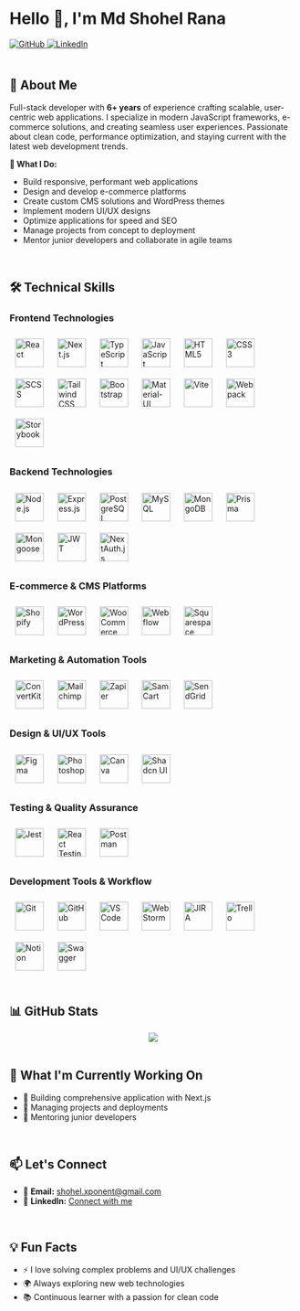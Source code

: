 # Hello 👋, I'm Md Shohel Rana

<div align="left">
  <a href="https://github.com/shohel-github" target="_blank">
    <img src="https://img.shields.io/badge/github-%2324292e.svg?&style=for-the-badge&logo=github&logoColor=white" alt="GitHub" style="margin-bottom: 5px;" />
  </a>
  <a href="https://www.linkedin.com/in/soheldevian/" target="_blank">
    <img src="https://img.shields.io/badge/linkedin-%231E77B5.svg?&style=for-the-badge&logo=linkedin&logoColor=white" alt="LinkedIn" style="margin-bottom: 5px;" />
  </a>
</div>

<br/>

## 🚀 About Me

Full-stack developer with **6+ years** of experience crafting scalable, user-centric web applications. I specialize in modern JavaScript frameworks, e-commerce solutions, and creating seamless user experiences. Passionate about clean code, performance optimization, and staying current with the latest web development trends.

**🎯 What I Do:**
- Build responsive, performant web applications
- Design and develop e-commerce platforms
- Create custom CMS solutions and WordPress themes
- Implement modern UI/UX designs
- Optimize applications for speed and SEO
- Manage projects from concept to deployment
- Mentor junior developers and collaborate in agile teams

<br/>

## 🛠️ Technical Skills

### Frontend Technologies
<div align="left">
  <a href="https://reactjs.org/" target="_blank"><img style="margin: 10px" src="https://profilinator.rishav.dev/skills-assets/react-original-wordmark.svg" alt="React" height="50" /></a>
  <a href="https://nextjs.org/" target="_blank"><img style="margin: 10px" src="https://profilinator.rishav.dev/skills-assets/nextjs.png" alt="Next.js" height="50" /></a>
  <a href="https://www.typescriptlang.org/" target="_blank"><img style="margin: 10px" src="https://profilinator.rishav.dev/skills-assets/typescript-original.svg" alt="TypeScript" height="50" /></a>
  <a href="https://developer.mozilla.org/en-US/docs/Web/JavaScript" target="_blank"><img style="margin: 10px" src="https://profilinator.rishav.dev/skills-assets/javascript-original.svg" alt="JavaScript" height="50" /></a>
  <a href="https://www.w3.org/html/" target="_blank"><img style="margin: 10px" src="https://profilinator.rishav.dev/skills-assets/html5-original-wordmark.svg" alt="HTML5" height="50" /></a>
  <a href="https://www.w3schools.com/css/" target="_blank"><img style="margin: 10px" src="https://profilinator.rishav.dev/skills-assets/css3-original-wordmark.svg" alt="CSS3" height="50" /></a>
  <a href="https://sass-lang.com/" target="_blank"><img style="margin: 10px" src="https://profilinator.rishav.dev/skills-assets/sass-original.svg" alt="SCSS" height="50" /></a>
  <a href="https://tailwindcss.com/" target="_blank"><img style="margin: 10px" src="https://profilinator.rishav.dev/skills-assets/tailwindcss.svg" alt="Tailwind CSS" height="50" /></a>
  <a href="https://getbootstrap.com/" target="_blank"><img style="margin: 10px" src="https://profilinator.rishav.dev/skills-assets/bootstrap-plain.svg" alt="Bootstrap" height="50" /></a>
  <a href="https://mui.com/" target="_blank"><img style="margin: 10px" src="https://profilinator.rishav.dev/skills-assets/mui.png" alt="Material-UI" height="50" /></a>
  <a href="https://vitejs.dev/" target="_blank"><img style="margin: 10px" src="https://vitejs.dev/logo.svg" alt="Vite" height="50" /></a>
  <a href="https://webpack.js.org/" target="_blank"><img style="margin: 10px" src="https://profilinator.rishav.dev/skills-assets/webpack-original.svg" alt="Webpack" height="50" /></a>
  <a href="https://storybook.js.org/" target="_blank"><img style="margin: 10px" src="https://github.com/storybookjs/brand/raw/master/icon/icon-storybook-default.svg" alt="Storybook" height="50" /></a>
</div>

### Backend Technologies
<div align="left">
  <a href="https://nodejs.org/" target="_blank"><img style="margin: 10px" src="https://profilinator.rishav.dev/skills-assets/nodejs-original-wordmark.svg" alt="Node.js" height="50" /></a>
  <a href="https://expressjs.com/" target="_blank"><img style="margin: 10px" src="https://profilinator.rishav.dev/skills-assets/express-original-wordmark.svg" alt="Express.js" height="50" /></a>
  <a href="https://www.postgresql.org/" target="_blank"><img style="margin: 10px" src="https://profilinator.rishav.dev/skills-assets/postgresql-original-wordmark.svg" alt="PostgreSQL" height="50" /></a>
  <a href="https://www.mysql.com/" target="_blank"><img style="margin: 10px" src="https://profilinator.rishav.dev/skills-assets/mysql-original-wordmark.svg" alt="MySQL" height="50" /></a>
  <a href="https://www.mongodb.com/" target="_blank"><img style="margin: 10px" src="https://profilinator.rishav.dev/skills-assets/mongodb-original-wordmark.svg" alt="MongoDB" height="50" /></a>
  <a href="https://prisma.io/" target="_blank"><img style="margin: 10px" src="https://www.prisma.io/images/favicon-32x32.png" alt="Prisma" height="50" /></a>
  <a href="https://mongoosejs.com/" target="_blank"><img style="margin: 10px" src="https://mongoosejs.com/docs/images/mongoose5_62x30_transparent.png" alt="Mongoose" height="50" /></a>
  <a href="https://jwt.io/" target="_blank"><img style="margin: 10px" src="https://jwt.io/img/pic_logo.svg" alt="JWT" height="50" /></a>
  <a href="https://next-auth.js.org/" target="_blank"><img style="margin: 10px" src="https://next-auth.js.org/img/logo/logo-sm.png" alt="NextAuth.js" height="50" /></a>
</div>

### E-commerce & CMS Platforms
<div align="left">
  <a href="https://shopify.com/" target="_blank"><img style="margin: 10px" src="https://cdn.iconscout.com/icon/free/png-256/shopify-226579.png" alt="Shopify" height="50" /></a>
  <a href="https://wordpress.org/" target="_blank"><img style="margin: 10px" src="https://profilinator.rishav.dev/skills-assets/wordpress.png" alt="WordPress" height="50" /></a>
  <a href="https://woocommerce.com/" target="_blank"><img style="margin: 10px" src="https://profilinator.rishav.dev/skills-assets/woocommerce.png" alt="WooCommerce" height="50" /></a>
  <a href="https://webflow.com/" target="_blank"><img style="margin: 10px" src="https://icon.icepanel.io/Technology/svg/Webflow.svg" alt="Webflow" height="50" /></a>
  <a href="https://www.squarespace.com/" target="_blank"><img style="margin: 10px" src="https://images.squarespace-cdn.com/content/5134cbefe4b0c6fb04df8065/1541453017272-VW5DX9K6F21C7VZZTZYR/sqsp-favicon.ico?content-type=image%2Fx-icon" alt="Squarespace" height="50" /></a>
</div>

### Marketing & Automation Tools
<div align="left">
  <a href="https://convertkit.com/" target="_blank"><img style="margin: 10px" src="https://media.kit.com/images/logos/kit-logo-soft-black.svg" alt="ConvertKit" height="50" /></a>
  <a href="https://mailchimp.com/" target="_blank"><img style="margin: 10px" src="https://digitalasset.intuit.com/render/content/dam/intuit/mc-fe/en_us/images/mailchimp-favicons/apple-touch-icon.png" alt="Mailchimp" height="50" /></a>
  <a href="https://zapier.com/" target="_blank"><img style="margin: 10px" src="https://images.icon-icons.com/2407/PNG/512/zapier_icon_146029.png" alt="Zapier" height="50" /></a>
  <a href="https://www.samcart.com/" target="_blank"><img style="margin: 10px" src="https://cdn.prod.website-files.com/64aae75233cb096febb28dc1/64c938a74b4098f26916c3e6_favicon-32x32.png" alt="SamCart" height="50" /></a>
  <a href="https://sendgrid.com/" target="_blank"><img style="margin: 10px" src="https://sendgrid.com/content/dam/sendgrid/core-assets/social/favicon-32x32.png" alt="SendGrid" height="50" /></a>
</div>

### Design & UI/UX Tools
<div align="left">
  <a href="https://www.figma.com/" target="_blank"><img style="margin: 10px" src="https://profilinator.rishav.dev/skills-assets/figma-icon.svg" alt="Figma" height="50" /></a>
  <a href="https://www.adobe.com/products/photoshop.html" target="_blank"><img style="margin: 10px" src="https://profilinator.rishav.dev/skills-assets/photoshop-plain.svg" alt="Photoshop" height="50" /></a>
  <a href="https://www.canva.com/" target="_blank"><img style="margin: 10px" src="https://www.canva.com/favicon.ico" alt="Canva" height="50" /></a>
  <a href="https://ui.shadcn.com/" target="_blank"><img style="margin: 10px" src="https://ui.shadcn.com/favicon.ico" alt="Shadcn UI" height="50" /></a>
</div>

### Testing & Quality Assurance
<div align="left">
  <a href="https://jestjs.io/" target="_blank"><img style="margin: 10px" src="https://profilinator.rishav.dev/skills-assets/jest.svg" alt="Jest" height="50" /></a>
  <a href="https://testing-library.com/" target="_blank"><img style="margin: 10px" src="https://testing-library.com/img/octopus-64x64.png" alt="React Testing Library" height="50" /></a>
  <a href="https://www.postman.com/" target="_blank"><img style="margin: 10px" src="https://www.vectorlogo.zone/logos/getpostman/getpostman-icon.svg" alt="Postman" height="50" /></a>
</div>

### Development Tools & Workflow
<div align="left">
  <a href="https://git-scm.com/" target="_blank"><img style="margin: 10px" src="https://profilinator.rishav.dev/skills-assets/git-scm-icon.svg" alt="Git" height="50" /></a>
  <a href="https://github.com/" target="_blank"><img style="margin: 10px" src="https://github.githubassets.com/favicons/favicon.png" alt="GitHub" height="50" /></a>
  <a href="https://code.visualstudio.com/" target="_blank"><img style="margin: 10px" src="https://code.visualstudio.com/assets/favicon.ico" alt="VS Code" height="50" /></a>
  <a href="https://www.jetbrains.com/webstorm/" target="_blank"><img style="margin: 10px" src="https://www.jetbrains.com/favicon.ico?r=1234" alt="WebStorm" height="50" /></a>
  <a href="https://www.atlassian.com/software/jira" target="_blank"><img style="margin: 10px" src="https://community.atlassian.com/forums/s/html/@73775037A4F3112BCD0656E0C84033F3/assets/favicon-32x32.png" alt="JIRA" height="50" /></a>
  <a href="https://trello.com/" target="_blank"><img style="margin: 10px" src="https://bxp-content-static.prod.public.atl-paas.net/img/favicon.ico" alt="Trello" height="50" /></a>
  <a href="https://www.notion.so/" target="_blank"><img style="margin: 10px" src="https://www.notion.com/front-static/favicon.ico" alt="Notion" height="50" /></a>
  <a href="https://swagger.io/" target="_blank"><img style="margin: 10px" src="https://static1.smartbear.co/swagger/media/assets/swagger_fav.png" alt="Swagger" height="50" /></a>
</div>

<br/>

## 📊 GitHub Stats

<div align="center">
  <img src="https://github-readme-streak-stats.herokuapp.com/?user=shohel-github&theme=dark&hide_border=true" align="center" />
</div>

<br/>

## 🎯 What I'm Currently Working On

- 🔭 Building comprehensive application with Next.js
- 🌱 Managing projects and deployments
- 💬 Mentoring junior developers

<br/>

## 📫 Let's Connect

- 📧 **Email:** shohel.xponent@gmail.com
- 💬 **LinkedIn:** [Connect with me](https://www.linkedin.com/in/soheldevian/)

<br/>

## 💡 Fun Facts

- ⚡ I love solving complex problems and UI/UX challenges
- 🌍 Always exploring new web technologies
- 📚 Continuous learner with a passion for clean code
